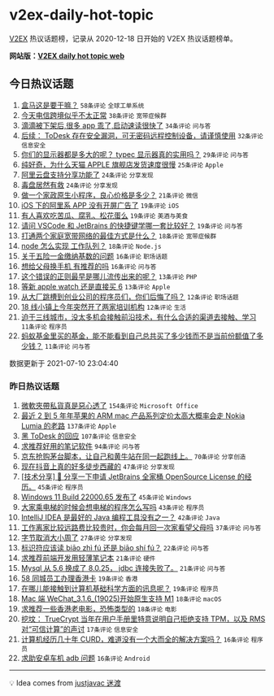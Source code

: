 # v2ex-daily-hot-topic

[V2EX](https://www.v2ex.com/) 热议话题榜，记录从 2020-12-18 日开始的 V2EX 热议话题榜单。

**网站版：[V2EX daily hot topic web](https://boojack.github.io/v2ex-daily-hot-topic-web/)**

## 今日热议话题

<!-- TODAY BEGIN -->

1. [盒马这是要干嘛？](https://www.v2ex.com/t/788685) `58条评论` `全球工单系统`
1. [今天电信跨境似乎不太正常](https://www.v2ex.com/t/788719) `38条评论` `宽带症候群`
1. [滴滴被下架后,很多 app 乖了,启动速读很快了](https://www.v2ex.com/t/788747) `34条评论` `问与答`
1. [后续： ToDesk 存在安全漏洞，可无密码远程控制设备，请谨慎使用](https://www.v2ex.com/t/788723) `32条评论` `信息安全`
1. [你们的显示器都是多大的呢？ typec 显示器真的实用吗？](https://www.v2ex.com/t/788750) `29条评论` `问与答`
1. [纯好奇，为什么天猫 APPLE 旗舰店发货速度很慢](https://www.v2ex.com/t/788726) `25条评论` `Apple`
1. [阿里云盘支持分享功能了](https://www.v2ex.com/t/788653) `24条评论` `分享发现`
1. [毒盘居然有救](https://www.v2ex.com/t/788703) `24条评论` `分享发现`
1. [做一个家政原生小程序，良心价格是多少？](https://www.v2ex.com/t/788680) `21条评论` `微信`
1. [iOS 下的阿里系 APP 没有开屏广告了](https://www.v2ex.com/t/788751) `19条评论` `iOS`
1. [有人喜欢吃苦瓜、腐乳、松花蛋么](https://www.v2ex.com/t/788777) `19条评论` `美酒与美食`
1. [请问 VSCode 和 JetBrains 的快捷键学哪一套比较好？](https://www.v2ex.com/t/788755) `19条评论` `问与答`
1. [打通两个家庭宽带网络的最佳方式是什么？](https://www.v2ex.com/t/788746) `18条评论` `宽带症候群`
1. [node 怎么实现 工作队列？](https://www.v2ex.com/t/788690) `18条评论` `Node.js`
1. [关于五险一金缴纳基数的问题](https://www.v2ex.com/t/788764) `16条评论` `职场话题`
1. [想给父母换手机 有推荐的吗](https://www.v2ex.com/t/788656) `16条评论` `问与答`
1. [这个错误的正则最早是哪儿流传出来的呢？](https://www.v2ex.com/t/788742) `13条评论` `PHP`
1. [等新 apple watch 还是直接买 6](https://www.v2ex.com/t/788737) `13条评论` `Apple`
1. [从大厂跳槽到创业公司的程序员们，你们后悔了吗？](https://www.v2ex.com/t/788756) `12条评论` `职场话题`
1. [18 线小镇上今年突然开了两家培训机构](https://www.v2ex.com/t/788712) `12条评论` `生活`
1. [迫于三线城市，没太多机会接触前沿技术，有什么合适的渠道去接触、学习](https://www.v2ex.com/t/788757) `11条评论` `程序员`
1. [蚂蚁基金里买的基金，能不能看到自己总共买了多少钱而不是当前份额值了多少钱？](https://www.v2ex.com/t/788655) `11条评论` `问与答`

数据更新于 2021-07-10 23:04:40

<!-- TODAY END -->

### 昨日热议话题

<!-- YESTERDAY BEGIN -->

1. [微軟夾帶私貨真是惡心透了](https://www.v2ex.com/t/788507) `154条评论` `Microsoft Office`
1. [最近 2 到 5 年年苹果的 ARM mac 产品系列定价太高大概率会走 Nokia Lumia 的老路](https://www.v2ex.com/t/788428) `137条评论` `Apple`
1. [黑 ToDesk 的回应](https://www.v2ex.com/t/788495) `107条评论` `信息安全`
1. [求推荐好用的笔记软件](https://www.v2ex.com/t/788435) `94条评论` `问与答`
1. [京东抢购茅台脚本，让自己和黄牛站在同一起跑线上。](https://www.v2ex.com/t/788420) `70条评论` `分享创造`
1. [现在抖音上真的好多徒步西藏的](https://www.v2ex.com/t/788442) `47条评论` `分享发现`
1. [[技术分享] 💌 分享一下申请 JetBrains 全家桶 OpenSource License 的经历。](https://www.v2ex.com/t/788434) `45条评论` `程序员`
1. [Windows 11 Build 22000.65 发布了](https://www.v2ex.com/t/788455) `45条评论` `Windows`
1. [大家乘电梯的时候会想电梯的程序怎么写吗](https://www.v2ex.com/t/788522) `43条评论` `程序员`
1. [IntelliJ IDEA 是最好的 Java 编程工具没有之一？](https://www.v2ex.com/t/788523) `42条评论` `Java`
1. [工作离家比较远路费比较贵时，你会每月回一次家看望父母吗](https://www.v2ex.com/t/788476) `37条评论` `问与答`
1. [字节取消大小周了](https://www.v2ex.com/t/788594) `27条评论` `分享发现`
1. [标识符应该读 biāo zhì fú 还是 biāo shí fú？](https://www.v2ex.com/t/788557) `22条评论` `问与答`
1. [求推荐前端开发用轻薄笔记本](https://www.v2ex.com/t/788536) `21条评论` `硬件`
1. [Mysql 从 5.6 换成了 8.0.25， jdbc 连接失败了。](https://www.v2ex.com/t/788505) `21条评论` `问与答`
1. [58 同城员工办理香港卡](https://www.v2ex.com/t/788510) `19条评论` `香港`
1. [在哪儿能接触到计算机基础科学方面的讯息呢？](https://www.v2ex.com/t/788418) `19条评论` `程序员`
1. [Mac 端 WeChat_3.1.6_(19025)开始原生支持 M1](https://www.v2ex.com/t/788573) `18条评论` `macOS`
1. [求推荐一些香港老电影，恐怖类型的](https://www.v2ex.com/t/788539) `18条评论` `电影`
1. [挖坟： TrueCrypt 当年在用户手册里特意说明自己拒绝支持 TPM，以及 RMS 对“可信计算”的声讨](https://www.v2ex.com/t/788634) `17条评论` `信息安全`
1. [计算机经历几十年 CURD，难道没有一个大而全的解决方案吗？](https://www.v2ex.com/t/788561) `16条评论` `程序员`
1. [求助安卓车机 adb 问题](https://www.v2ex.com/t/788431) `16条评论` `Android`

<!-- YESTERDAY END -->

---

💡 Idea comes from [justjavac 迷渡](https://github.com/justjavac/)
